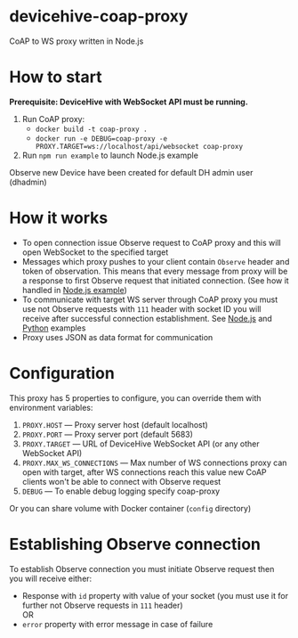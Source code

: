 # devicehive-coap-proxy
CoAP to WS proxy written in Node.js

# How to start
**Prerequisite: DeviceHive with WebSocket API must be running.**

1. Run CoAP proxy:
    - `docker build -t coap-proxy .`
    - `docker run -e DEBUG=coap-proxy -e PROXY.TARGET=ws://localhost/api/websocket coap-proxy`
2. Run `npm run example` to launch Node.js example

Observe new Device have been created for default DH admin user (dhadmin)

# How it works
- To open connection issue Observe request to CoAP proxy and this will open WebSocket to the specified target
- Messages which proxy pushes to your client contain `Observe` header and token of observation. This means that every message from proxy will be a response to first Observe request that initiated connection. (See how it handled in [Node.js example](https://github.com/devicehive/devicehive-coap-proxy/blob/development/examples/createNetworkWithDevice.js#L20))
- To communicate with target WS server through CoAP proxy you must use not Observe requests with `111` header with socket ID you will receive after successful connection establishment. See [Node.js](https://github.com/devicehive/devicehive-coap-proxy/blob/development/examples/createNetworkWithDevice.js#L3) and [Python](https://github.com/devicehive/devicehive-coap-proxy/blob/development/examples/example.py#L22) examples
- Proxy uses JSON as data format for communication

# Configuration
This proxy has 5 properties to configure, you can override them with environment variables:
1. `PROXY.HOST` — Proxy server host (default localhost)
2. `PROXY.PORT` — Proxy server port (default 5683)
3. `PROXY.TARGET` — URL of DeviceHive WebSocket API (or any other WebSocket API)
4. `PROXY.MAX_WS_CONNECTIONS` — Max number of WS connections proxy can open with target, after WS connections reach this value new CoAP clients won't be able to connect with Observe request
5. `DEBUG` — To enable debug logging specify coap-proxy

Or you can share volume with Docker container (`config` directory)

# Establishing Observe connection
To establish Observe connection you must initiate Observe request then you will receive either:
- Response with `id` property with value of your socket (you must use it for further not Observe requests in `111` header)
<br /> OR
- `error` property with error message in case of failure
